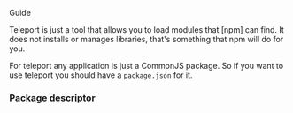 Guide

Teleport is just a tool that allows you to load modules that [npm] can find.
It does not installs or manages libraries, that's something that npm will
do for you.

For teleport any application is just a CommonJS package. So if you want to
use teleport you should have a `package.json` for it.

### Package descriptor ###
